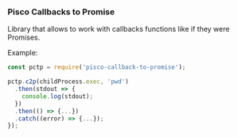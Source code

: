 ### Pisco Callbacks to Promise

Library that allows to work with callbacks functions like if they were Promises.

Example:

```javascript
const pctp = require('pisco-callback-to-promise');

pctp.c2p(childProcess.exec, 'pwd')
  .then(stdout => {
    console.log(stdout);
  })
  .then(() => {...})
  .catch((error) => {...});
});
```
